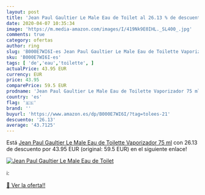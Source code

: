 ```yaml
---
layout: post
title: 'Jean Paul Gaultier Le Male Eau de Toilet al 26.13 % de descuento'
date: 2020-04-07 10:35:34
image: 'https://m.media-amazon.com/images/I/419Nk9E0IHL._SL400_.jpg'
comments: true
category: ofertas
author: ring
slug: 'B000E7WI6I-es Jean Paul Gaultier Le Male Eau de Toilette Vaporizador 75 ml'
sku: 'B000E7WI6I-es'
tags: [ 'de','eau','toilette', ]
actualPrice: 43.95 EUR
currency: EUR
price: 43.95
comparePrice: 59.5 EUR
prodname: 'Jean Paul Gaultier Le Male Eau de Toilette Vaporizador 75 ml'
country: 'es'
flag: '🇪🇸'
brand: ''
buyurl: 'https://www.amazon.es/dp/B000E7WI6I/?tag=tolees-21'
descuento: '26.13'
average: '43.7125'
---
```


Está [Jean Paul Gaultier Le Male Eau de Toilette Vaporizador 75 ml](https://www.amazon.es/dp/B000E7WI6I/?tag=tolees-21) con 26.13 de descuento por 43.95 EUR (original: 59.5 EUR) en el siguiente enlace!

[![Jean Paul Gaultier Le Male Eau de Toilet](https://m.media-amazon.com/images/I/419Nk9E0IHL._SL400_.jpg)](https://www.amazon.es/dp/B000E7WI6I/?tag=tolees-21)

ℹ️:


[🛒 Ver la oferta!!](https://www.amazon.es/dp/B000E7WI6I/?tag=tolees-21)
